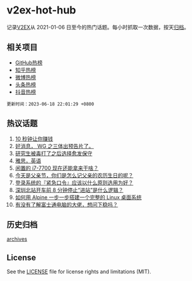 # v2ex-hot-hub

 记录[V2EX](https://www.v2ex.com/)从 2021-01-06 日至今的热门话题。每小时抓取一次数据，按天[归档](archives)。
 
 ## 相关项目

- [GitHub热榜](https://github.com/it985/github-hot-hub)
- [知乎热榜](https://github.com/it985/zhihu-hot-hub)
- [微博热榜](https://github.com/it985/weibo-hot-hub)
- [头条热榜](https://github.com/it985/toutiao-hot-hub)
- [抖音热榜](https://github.com/it985/douyin-hot-hub)


 `更新时间：2023-06-18 22:01:29 +0800`

## 热议话题

1. [10 秒钟让你赚钱](https://www.v2ex.com/t/949675)
1. [好消息， WG 之三体出预告片了。](https://www.v2ex.com/t/949690)
1. [研究生被毒打了之后选择愈发保守](https://www.v2ex.com/t/949652)
1. [雅思，英语](https://www.v2ex.com/t/949685)
1. [闲置的 i7-7700 现在还能拿来干啥？](https://www.v2ex.com/t/949665)
1. [今天是父亲节，你们是怎么记父亲的农历生日的呢？](https://www.v2ex.com/t/949641)
1. [登录系统的『紧急口令』应该以什么原则选用为好？](https://www.v2ex.com/t/949658)
1. [深圳北站开车前 8 分钟停止“进站”是什么逻辑？](https://www.v2ex.com/t/949701)
1. [如何用 Alpine 一步一步搭建一个完整的 Linux 桌面系统](https://www.v2ex.com/t/949683)
1. [有没有了解富士通电脑的大佬，想问下稳吗？](https://www.v2ex.com/t/949648)

## 历史归档

[archives](archives)

## License

See the [LICENSE](LICENSE) file for license rights and limitations (MIT).
